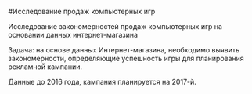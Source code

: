 #Исследование продаж компьютерных игр

Исследование закономерностей продаж компьютерных игр на основании данных интернет-магазина

Задача: на основе данных Интернет-магазина, необходимо выявить закономерности, определяющие успешность игры для планирования рекламной кампании.

Данные до 2016 года, кампания планируется на 2017-й.
